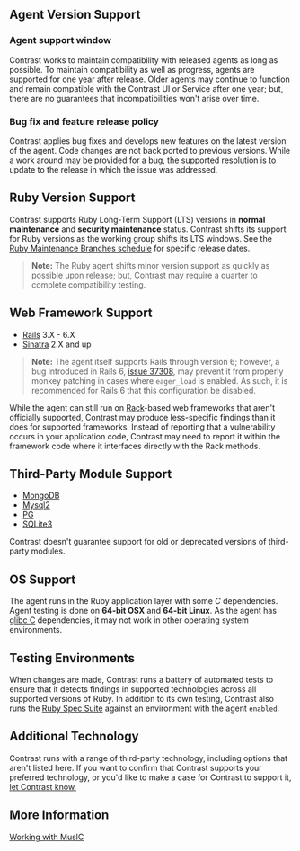 <!--
title: "Supported Technologies"
description: "List of supported technologies"
tags: "installation Ruby on Rails agent frameworks support gem"
-->

## Agent Version Support

### Agent support window

Contrast works to maintain compatibility with released agents as long as possible. To maintain compatibility as well as progress, agents are supported for one year after release. Older agents may continue to function and remain compatible with the Contrast UI or Service after one year; but, there are no guarantees that incompatibilities won't arise over time.

### Bug fix and feature release policy

Contrast applies bug fixes and develops new features on the latest version of the agent. Code changes are not back ported to previous versions. While a work around may be provided for a bug, the supported resolution is to update to the release in which the issue was addressed.

## Ruby Version Support

Contrast supports Ruby Long-Term Support (LTS) versions in **normal maintenance** and **security maintenance** status. Contrast shifts its support for Ruby versions as the working group shifts its LTS windows. See the [Ruby Maintenance Branches schedule](https://www.ruby-lang.org/en/downloads/branches/) for specific release dates.

> **Note:** The Ruby agent shifts minor version support as quickly as possible upon release; but, Contrast may require a quarter to complete compatibility testing.

## Web Framework Support

* [Rails](https://rubyonrails.org/) 3.X - 6.X
* [Sinatra](http://sinatrarb.com/) 2.X and up

> **Note:** The agent itself supports Rails through version 6; however, a bug introduced in Rails 6, [issue 37308](https://github.com/rails/rails/issues/37308), may prevent it from properly monkey patching in cases where `eager_load` is enabled. As such, it is recommended for Rails 6 that this configuration be disabled. 
 
While the agent can still run on [Rack](http://rack.github.io/)-based web frameworks that aren't officially supported, Contrast may produce less-specific findings than it does for supported frameworks. Instead of reporting that a vulnerability occurs in your application code, Contrast may need to report it within the framework code where it interfaces directly with the Rack methods.

## Third-Party Module Support

* [MongoDB](http://alexeypetrushin.github.io/mongodb/driver.html)
* [Mysql2](https://github.com/brianmario/mysql2)
* [PG](https://bitbucket.org/ged/ruby-pg/wiki/Home)
* [SQLite3](https://github.com/sparklemotion/sqlite3-ruby)

Contrast doesn't guarantee support for old or deprecated versions of third-party modules.

## OS Support

The agent runs in the Ruby application layer with some *C* dependencies. Agent testing is done on **64-bit OSX** and **64-bit Linux**. As the agent has [glibc C](https://www.gnu.org/software/libc/) dependencies, it may not work in other operating system environments.

## Testing Environments

When changes are made, Contrast runs a battery of automated tests to ensure that it detects findings in supported technologies across all supported versions of Ruby. In addition to its own testing, Contrast also runs the [Ruby Spec Suite](https://github.com/ruby/spec) against an environment with the agent `enabled`.

## Additional Technology

Contrast runs with a range of third-party technology, including options that aren't listed here. If you want to confirm that Contrast supports your preferred technology, or you'd like to make a case for Contrast to support it, [let Contrast know.](mailto:bugs@contrastsecurity.com)

## More Information

[Working with MuslC](installation-ruby.html#ruby-muslc)
